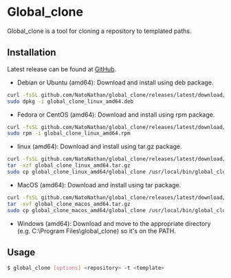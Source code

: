 # Global_clone

Global_clone is a tool for cloning a repository to templated paths.


## Installation

Latest release can be found at [GitHub](https://github.com/natonathan/global_clone/releases).

- Debian or Ubuntu (amd64): Download and install using deb package.

```bash
curl -fsSL github.com/NatoNathan/global_clone/releases/latest/download/global_clone_linux_amd64.deb -O
sudo dpkg -i global_clone_linux_amd64.deb
```

- Fedora or CentOS (amd64): Download and install using rpm package.

```bash
curl -fsSL github.com/NatoNathan/global_clone/releases/latest/download/global_clone_linux_amd64.rpm -O
sudo rpm -i global_clone_linux_amd64.rpm
```

- linux (amd64): Download and install using tar.gz package.

```bash
curl -fsSL github.com/NatoNathan/global_clone/releases/latest/download/global_clone_linux_amd64.tar.gz -O
tar -xzf global_clone_linux_amd64.tar.gz
sudo cp global_clone_linux_amd64/global_clone /usr/local/bin/global_clone # or wherever you want to install it Just make sure it on the PATH
```

- MacOS (amd64): Download and install using tar package.

```bash
curl -fsSL github.com/NatoNathan/global_clone/releases/latest/download/global_clone_macos_amd64.tar.gz -O
tar -xvf global_clone_macos_amd64.tar.gz
sudo cp global_clone_macos_amd64/global_clone /usr/local/bin/global_clone
```

- Windows (amd64): Download and move to the appropriate directory (e.g. C:\Program Files\global_clone) so it's on the PATH.

## Usage

```bash
$ global_clone [options] <repository> -t <template>
```
